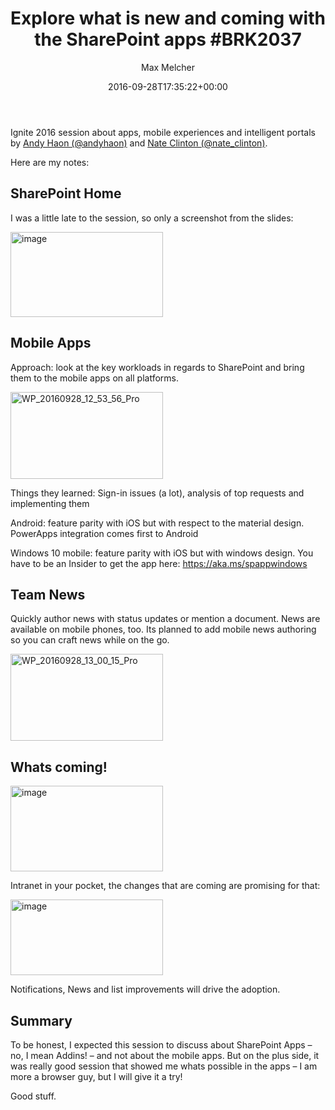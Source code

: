 ﻿---
title: 'Explore what is new and coming with the SharePoint apps #BRK2037'
author: Max Melcher
aliases:
   - "/post/2016-09-28-explore-whats-new-and-coming-with-the-sharepoint-apps-brk2037/"
2016: "09"
type: post
date: 2016-09-28T17:35:22+00:00
url: /2016/09/explore-whats-new-and-coming-with-the-sharepoint-apps-brk2037/
categories:
  - Apps
  - Ignite 2016
  - SharePoint 2016
  - SharePoint Online

---
Ignite 2016 session about apps, mobile experiences and intelligent portals by <a href="http://twitter.com/andyhaon" target="_blank">Andy Haon (@andyhaon)</a> and [Nate Clinton (@nate_clinton)][1].

Here are my notes:

## SharePoint Home

I was a little late to the session, so only a screenshot from the slides:

[<img style="background-image: none; padding-top: 0px; padding-left: 0px; margin: 0px; display: inline; padding-right: 0px; border-width: 0px;" title="image" src="https://melcher.it/wp-content/uploads/image_thumb-4.png" alt="image" width="244" height="136" border="0" />][2]

## Mobile Apps

Approach: look at the key workloads in regards to SharePoint and bring them to the mobile apps on all platforms.

[<img style="background-image: none; padding-top: 0px; padding-left: 0px; display: inline; padding-right: 0px; border: 0px;" title="WP_20160928_12_53_56_Pro" src="https://melcher.it/wp-content/uploads/WP_20160928_12_53_56_Pro_thumb.jpg" alt="WP_20160928_12_53_56_Pro" width="244" height="139" border="0" />][3]

Things they learned: Sign-in issues (a lot), analysis of top requests and implementing them

Android: feature parity with iOS but with respect to the material design. PowerApps integration comes first to Android

Windows 10 mobile: feature parity with iOS but with windows design. You have to be an Insider to get the app here: <https://aka.ms/spappwindows>

## Team News

Quickly author news with status updates or mention a document. News are available on mobile phones, too. Its planned to add mobile news authoring so you can craft news while on the go.

[<img style="background-image: none; padding-top: 0px; padding-left: 0px; display: inline; padding-right: 0px; border: 0px;" title="WP_20160928_13_00_15_Pro" src="https://melcher.it/wp-content/uploads/WP_20160928_13_00_15_Pro_thumb.jpg" alt="WP_20160928_13_00_15_Pro" width="244" height="139" border="0" />][4]

## Whats coming!

[<img style="background-image: none; padding-top: 0px; padding-left: 0px; margin: 0px; display: inline; padding-right: 0px; border-width: 0px;" title="image" src="https://melcher.it/wp-content/uploads/image_thumb-5.png" alt="image" width="244" height="137" border="0" />][5]

Intranet in your pocket, the changes that are coming are promising for that:

[<img style="background-image: none; padding-top: 0px; padding-left: 0px; margin: 0px; display: inline; padding-right: 0px; border-width: 0px;" title="image" src="https://melcher.it/wp-content/uploads/image_thumb-6.png" alt="image" width="244" height="121" border="0" />][6]

Notifications, News and list improvements will drive the adoption.

## Summary

To be honest, I expected this session to discuss about SharePoint Apps – no, I mean Addins! – and not about the mobile apps. But on the plus side, it was really good session that showed me whats possible in the apps – I am more a browser guy, but I will give it a try!

Good stuff.

 [1]: https://twitter.com/nate_clinton
 [2]: https://melcher.it/wp-content/uploads/image-4.png
 [3]: https://melcher.it/wp-content/uploads/WP_20160928_12_53_56_Pro.jpg
 [4]: https://melcher.it/wp-content/uploads/WP_20160928_13_00_15_Pro.jpg
 [5]: https://melcher.it/wp-content/uploads/image-5.png
 [6]: https://melcher.it/wp-content/uploads/image-6.png
